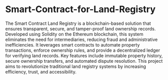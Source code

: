 # Smart-Contract-for-Land-Registry
The Smart Contract Land Registry is a blockchain-based solution that ensures transparent, secure, and tamper-proof land ownership records. Developed using Solidity on the Ethereum blockchain, this system eliminates the need for intermediaries, reducing fraud and administrative inefficiencies. It leverages smart contracts to automate property transactions, enforce ownership rules, and provide a decentralized ledger for verifying land records. Key features include immutable property history, secure ownership transfers, and automated dispute resolution. This project aims to revolutionize traditional land registry systems by increasing efficiency, trust, and accessibility.
